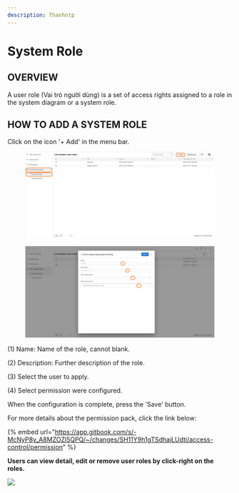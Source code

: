 ```yaml
---
description: Thanhntp
---
```


# System Role

## OVERVIEW

A user role (Vai trò người dùng) is a set of access rights assigned to a role in the system diagram or a system role.

## HOW TO ADD A SYSTEM ROLE

Click on the icon '+ Add' in the menu bar.

<figure><img src="../../../.gitbook/assets/image (23) (2).png" alt=""><figcaption></figcaption></figure>

<figure><img src="../../../.gitbook/assets/image (24) (1).png" alt=""><figcaption></figcaption></figure>

(1) Name: Name of the role, cannot blank.

(2) Description: Further description of the role.

(3) Select the user to apply.

(4) Select permission were configured.

When the configuration is complete, press the 'Save' button.

For more details about the permission pack, click the link below:

{% embed url="https://app.gitbook.com/s/-McNyP8y_A8MZOZl5QPQ/~/changes/SH11Y9h1gTSdhajLUdti/access-control/permission" %}

**Users can view detail, edit or remove user roles by click-right on the roles.**

![](../../.gitbook/assets/18.png)
